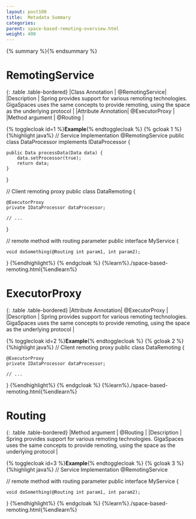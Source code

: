 ```yaml
---
layout: post100
title:  Metadata Summary
categories:
parent: space-based-remoting-overview.html
weight: 400
---
```


{% summary %}{% endsummary %}


# RemotingService

{: .table .table-bordered}
|Class Annotation    | @RemotingService|
|Description         | Spring provides support for various remoting technologies. GigaSpaces uses the same concepts to provide remoting, using the space as the underlying protocol |
|Attribute Annotation| @ExecutorProxy  |
|Method argument     | @Routing |


{% togglecloak id=1 %}**Example**{% endtogglecloak %}
{% gcloak 1 %}
{%highlight java%}
// Service Implementation
@RemotingService
public class DataProcessor implements IDataProcessor {

    public Data processData(Data data) {
    	data.setProcessor(true);
    	return data;
    }
}

// Client remoting proxy
public class DataRemoting {

    @ExecutorProxy
    private IDataProcessor dataProcessor;

    // ...
}

// remote method with routing parameter
public interface MyService {

    void doSomething(@Routing int param1, int param2);
}
{%endhighlight%}
{% endgcloak %}
{%learn%}./space-based-remoting.html{%endlearn%}


# ExecutorProxy

{: .table .table-bordered}
|Attribute Annotation| @ExecutorProxy  |
|Description         | Spring provides support for various remoting technologies. GigaSpaces uses the same concepts to provide remoting, using the space as the underlying protocol |


{% togglecloak id=2 %}**Example**{% endtogglecloak %}
{% gcloak 2 %}
{%highlight java%}
// Client remoting proxy
public class DataRemoting {

    @ExecutorProxy
    private IDataProcessor dataProcessor;

    // ...
}
{%endhighlight%}
{% endgcloak %}
{%learn%}./space-based-remoting.html{%endlearn%}


# Routing

{: .table .table-bordered}
|Method argument     | @Routing |
|Description         | Spring provides support for various remoting technologies. GigaSpaces uses the same concepts to provide remoting, using the space as the underlying protocol |



{% togglecloak id=3 %}**Example**{% endtogglecloak %}
{% gcloak 3 %}
{%highlight java%}
// Service Implementation
@RemotingService

   // remote method with routing parameter
   public interface MyService {

    void doSomething(@Routing int param1, int param2);
}
{%endhighlight%}
{% endgcloak %}
{%learn%}./space-based-remoting.html{%endlearn%}